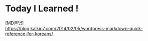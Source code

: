 # Today I Learned !


[MD문법]  
https://blog.kalkin7.com/2014/02/05/wordpress-markdown-quick-reference-for-koreans/
